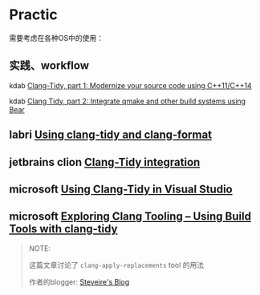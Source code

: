 # Practic

需要考虑在各种OS中的使用：



## 实践、workflow

kdab [Clang-Tidy, part 1: Modernize your source code using C++11/C++14](https://www.kdab.com/clang-tidy-part-1-modernize-source-code-using-c11c14/)

kdab [Clang Tidy, part 2: Integrate qmake and other build systems using Bear](https://www.kdab.com/clang-tidy-part-2-integrate-qmake-and-other-build-systems-using-bear/)



## labri [Using clang-tidy and clang-format](https://www.labri.fr/perso/fleury/posts/programming/using-clang-tidy-and-clang-format.html)



## jetbrains clion [Clang-Tidy integration](https://www.jetbrains.com/help/clion/clang-tidy-checks-support.html)



## microsoft [Using Clang-Tidy in Visual Studio](https://docs.microsoft.com/en-us/cpp/code-quality/clang-tidy?view=msvc-170)



## microsoft [Exploring Clang Tooling – Using Build Tools with clang-tidy](https://devblogs.microsoft.com/cppblog/exploring-clang-tooling-using-build-tools-with-clang-tidy/)

> NOTE: 
>
> 这篇文章讨论了 `clang-apply-replacements` tool 的用法
>
> 作者的blogger: [Steveire's Blog](https://steveire.wordpress.com/)

